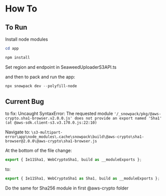 # How To

## To Run

Install node modules

~~~~powershell
cd app
~~~~

~~~~powershell
npm install
~~~~

Set region and endpoint in SeaweedUploaderS3API.ts

and then to pack and run the app:

~~~~powershell
npx snowpack dev --polyfill-node
~~~~

## Current Bug

to fix:
Uncaught SyntaxError: The requested module `'/_snowpack/pkg/@aws-crypto.sha1-browser.v2.0.0.js' does not provide an export named 'Sha1' (at @aws-sdk.client-s3.v3.170.0.js:22:10)`

Navigate to:
`\s3-multipart-error\app\node_modules\.cache\snowpack\build\@aws-crypto\sha1-browser@2.0.0\@aws-crypto\sha1-browser.js`

At the bottom of the file change:

~~~~ js
export { Ie11Sha1, WebCryptoSha1, build as __moduleExports };
~~~~

to:

~~~~js
export { Ie11Sha1, WebCryptoSha1 as Sha1, build as __moduleExports };
~~~~

Do the same for Sha256 module in first @aws-crypto folder
